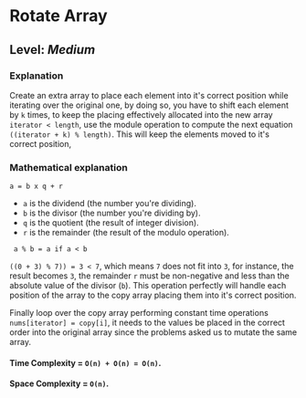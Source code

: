 # Rotate Array
## Level: *Medium*
### Explanation 

Create an extra array to place each element into it's correct
position while iterating over  the original one,
by doing so, you have to shift each element by `k` times, to keep 
the placing effectively allocated into the new array `iterator < length`, 
use the module operation to compute the next equation `((iterator + k) % length)`.
This will keep the elements moved to it's correct position,

### Mathematical explanation

`a = b x q + r`

- `a` is the dividend (the number you're dividing).   
- `b` is the divisor (the number you're dividing by).
- `q` is the quotient (the result of integer division).
- `r` is the remainder (the result of the modulo operation).

` a % b = a if a < b`

`((0 + 3) % 7)) = 3 < 7`, which means `7` does not fit into `3`,
for instance, the result becomes `3`, the remainder `r` must be non-negative
and less than the absolute value of the divisor (`b`). This operation perfectly will
handle each position of the array to the copy array placing them into it's correct position.

Finally loop over the copy array performing constant time operations `nums[iterator] = copy[i]`,
it needs to the values be placed in the correct order into the original array since the 
problems asked us to mutate the same array.

#### Time Complexity = `O(n) + O(n) = O(n)`.
#### Space Complexity = `O(n)`.